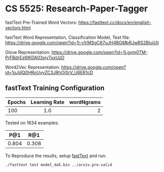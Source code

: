 # CS 5525: Research-Paper-Tagger

fastText Pre-Trained Word Vectors: https://fasttext.cc/docs/en/english-vectors.html

fastText Word Representation, Classification Model, Test file: https://drive.google.com/open?id=1l-v1rMSgC67uJH4BGMbRJwRS2BIuiUlj

Glove Representation: https://drive.google.com/open?id=1Lgym0TM-PrFBdrEz6IKDA03xjyTsxUzD

Word2Vec Representation: https://drive.google.com/open?id=1oJjjIQ0HRoUvyZC3JRhOjSrV_U6ER1cD 

## fastText Training Configuration
| Epochs        | Learning Rate | wordNgrams  |
| ------------- |:-------------:| -----------:|
| 100           | 1.0           | 2           |

Tested on 1634 examples:


| P@1        | R@1 |
| ---------- |:---:|
| 0.804      | 0.308|

To Reproduce the results, setup [fastText](https://fasttext.cc/docs/en/support.html) and run:

`./fasttext test model_da5.bin ../arxiv.pre.valid`

